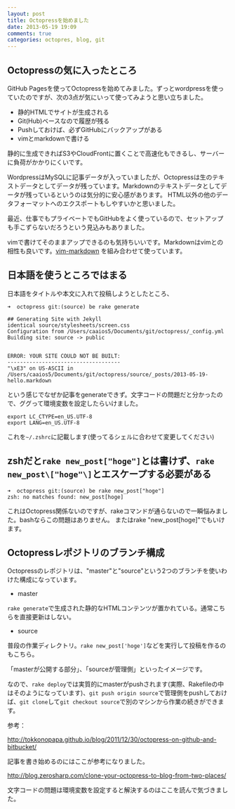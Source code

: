```yaml
---
layout: post
title: Octopressを始めました
date: 2013-05-19 19:09
comments: true
categories: octopres, blog, git
---
```


Octopressの気に入ったところ
---------------------

GitHub Pagesを使ってOctopressを始めてみました。ずっとwordpressを使っていたのですが、次の3点が気にいって使ってみようと思い立ちました。

* 静的HTMLでサイトが生成される
* Git(Hub)ベースなので履歴が残る
* Pushしておけば、必ずGitHubにバックアップがある
* vimとmarkdownで書ける

静的に生成できればS3やCloudFrontに置くことで高速化もできるし、サーバーに負荷がかかりにくいです。

WordpressはMySQLに記事データが入っていましたが、Octopressは生のテキストデータとしてデータが残っています。Markdownのテキストデータとしてデータが残っているというのは気分的に安心感があります。
HTML以外の他のデータフォーマットへのエクスポートもしやすいかと思いました。

最近、仕事でもプライベートでもGitHubをよく使っているので、セットアップも手こずらないだろうという見込みもありました。

vimで書けてそのままアップできるのも気持ちいいです。Markdownはvimとの相性も良いです。[vim-markdown](https://github.com/plasticboy/vim-markdown) を組み合わせて使っています。

日本語を使うところではまる
---------------------

日本語をタイトルや本文に入れて投稿しようとしたところ、
```
➜  octopress git:(source) be rake generate

## Generating Site with Jekyll
identical source/stylesheets/screen.css 
Configuration from /Users/caaios5/Documents/git/octopress/_config.yml
Building site: source -> public


ERROR: YOUR SITE COULD NOT BE BUILT:
------------------------------------
"\xE3" on US-ASCII in /Users/caaios5/Documents/git/octopress/source/_posts/2013-05-19-hello.markdown
```

という感じでなぜか記事をgenerateできず。文字コードの問題だと分かったので、ググって環境変数を設定したらいけました。

```
export LC_CTYPE=en_US.UTF-8 
export LANG=en_US.UTF-8
```

これを`~/.zshrc`に記載します(使ってるシェルに合わせて変更してください)

zshだと`rake new_post["hoge"]`とは書けず、`rake new_post\["hoge"\]`とエスケープする必要がある
---------------------

```
➜  octopress git:(source) be rake new_post["hoge"]
zsh: no matches found: new_post[hoge]
```

これはOctopress関係ないのですが、rakeコマンドが通らないので一瞬悩みました。bashならこの問題はありません。
またはrake "new_post[hoge]"でもいけます。


Octopressレポジトリのブランチ構成
---------------------
Octopressのレポジトリは、"master"と"source"という2つのブランチを使いわけた構成になっています。

* master

`rake generate`で生成された静的なHTMLコンテンツが置かれている。通常こちらを直接更新はしない。

* source

普段の作業ディレクトリ。`rake new_post['hoge']`などを実行して投稿を作るのもこちら。

「masterが公開する部分」、「sourceが管理側」といったイメージです。

なので、`rake deploy`では実質的にmasterがpushされます(実際、Rakefileの中はそのようになっています)、`git push origin source`で管理側をpushしておけば、`git clone`して`git checkout source`で別のマシンから作業の続きができます。


参考：

http://tokkonopapa.github.io/blog/2011/12/30/octopress-on-github-and-bitbucket/

記事を書き始めるのにはここが参考になりました。

http://blog.zerosharp.com/clone-your-octopress-to-blog-from-two-places/

文字コードの問題は環境変数を設定すると解決するのはここを読んで気づきました。
